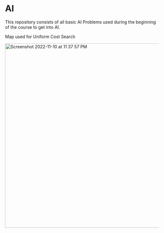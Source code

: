 # AI

This repository consists of all basic AI Problems used during the beginning of the course to get into AI.

Map used for Uniform Cost Search 

<img width="605" alt="Screenshot 2022-11-10 at 11 37 57 PM" src="https://user-images.githubusercontent.com/89007620/201173210-4509776a-2758-4c95-939a-ff9f613a0f9a.png">
